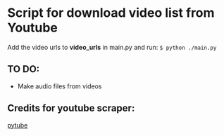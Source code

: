 # Script for download video list from Youtube

Add the video urls to __video\_urls__ in main.py and run: `$ python ./main.py`

## TO DO:

* Make audio files from videos 


## Credits for youtube scraper:

[pytube](https://github.com/nficano/pytube)
